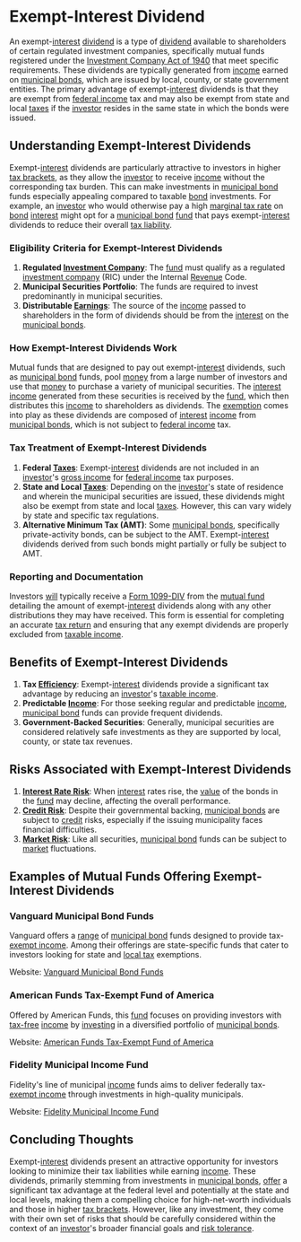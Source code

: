 # Exempt-Interest Dividend

An exempt-[interest](../i/interest.md) [dividend](../d/dividend.md) is a type of [dividend](../d/dividend.md) available to shareholders of certain regulated investment companies, specifically mutual funds registered under the [Investment Company Act of 1940](../i/investment_company_act_of_1940.md) that meet specific requirements. These dividends are typically generated from [income](../i/income.md) earned on [municipal bonds](../m/municipal_bonds.md), which are issued by local, county, or state government entities. The primary advantage of exempt-[interest](../i/interest.md) dividends is that they are exempt from [federal income](../f/federal_income.md) tax and may also be exempt from state and local [taxes](../t/taxes.md) if the [investor](../i/investor.md) resides in the same state in which the bonds were issued.

## Understanding Exempt-Interest Dividends

Exempt-[interest](../i/interest.md) dividends are particularly attractive to investors in higher [tax brackets](../t/tax_brackets.md), as they allow the [investor](../i/investor.md) to receive [income](../i/income.md) without the corresponding tax burden. This can make investments in [municipal bond](../m/municipal_bond.md) funds especially appealing compared to taxable [bond](../b/bond.md) investments. For example, an [investor](../i/investor.md) who would otherwise pay a high [marginal tax rate](../m/marginal_tax_rate.md) on [bond](../b/bond.md) [interest](../i/interest.md) might opt for a [municipal bond](../m/municipal_bond.md) [fund](../f/fund.md) that pays exempt-[interest](../i/interest.md) dividends to reduce their overall [tax liability](../t/tax_liability.md).

### Eligibility Criteria for Exempt-Interest Dividends

1. **Regulated [Investment Company](../i/investment_company.md)**: The [fund](../f/fund.md) must qualify as a regulated [investment company](../i/investment_company.md) (RIC) under the Internal [Revenue](../r/revenue.md) Code.
2. **Municipal Securities Portfolio**: The funds are required to invest predominantly in municipal securities.
3. **Distributable [Earnings](../e/earnings.md)**: The source of the [income](../i/income.md) passed to shareholders in the form of dividends should be from the [interest](../i/interest.md) on the [municipal bonds](../m/municipal_bonds.md).

### How Exempt-Interest Dividends Work

Mutual funds that are designed to pay out exempt-[interest](../i/interest.md) dividends, such as [municipal bond](../m/municipal_bond.md) funds, pool [money](../m/money.md) from a large number of investors and use that [money](../m/money.md) to purchase a variety of municipal securities. The [interest](../i/interest.md) [income](../i/income.md) generated from these securities is received by the [fund](../f/fund.md), which then distributes this [income](../i/income.md) to shareholders as dividends. The [exemption](../e/exemption.md) comes into play as these dividends are composed of [interest](../i/interest.md) [income](../i/income.md) from [municipal bonds](../m/municipal_bonds.md), which is not subject to [federal income](../f/federal_income.md) tax.

### Tax Treatment of Exempt-Interest Dividends

1. **Federal [Taxes](../t/taxes.md)**: Exempt-[interest](../i/interest.md) dividends are not included in an [investor](../i/investor.md)'s [gross income](../g/gross_income.md) for [federal income](../f/federal_income.md) tax purposes.
2. **State and Local [Taxes](../t/taxes.md)**: Depending on the [investor](../i/investor.md)'s state of residence and wherein the municipal securities are issued, these dividends might also be exempt from state and local [taxes](../t/taxes.md). However, this can vary widely by state and specific tax regulations.
3. **Alternative Minimum Tax (AMT)**: Some [municipal bonds](../m/municipal_bonds.md), specifically private-activity bonds, can be subject to the AMT. Exempt-[interest](../i/interest.md) dividends derived from such bonds might partially or fully be subject to AMT.

### Reporting and Documentation

Investors [will](../w/will.md) typically receive a [Form 1099-DIV](../f/form_1099-div.md) from the [mutual fund](../m/mutual_fund.md) detailing the amount of exempt-[interest](../i/interest.md) dividends along with any other distributions they may have received. This form is essential for completing an accurate [tax return](../t/tax_return.md) and ensuring that any exempt dividends are properly excluded from [taxable income](../t/taxable_income.md).

## Benefits of Exempt-Interest Dividends

1. **Tax [Efficiency](../e/efficiency.md)**: Exempt-[interest](../i/interest.md) dividends provide a significant tax advantage by reducing an [investor](../i/investor.md)'s [taxable income](../t/taxable_income.md).
2. **Predictable [Income](../i/income.md)**: For those seeking regular and predictable [income](../i/income.md), [municipal bond](../m/municipal_bond.md) funds can provide frequent dividends.
3. **Government-Backed Securities**: Generally, municipal securities are considered relatively safe investments as they are supported by local, county, or state tax revenues.

## Risks Associated with Exempt-Interest Dividends

1. **[Interest Rate Risk](../i/interest_rate_risk.md)**: When [interest](../i/interest.md) rates rise, the [value](../v/value.md) of the bonds in the [fund](../f/fund.md) may decline, affecting the overall performance.
2. **[Credit Risk](../c/credit_risk.md)**: Despite their governmental backing, [municipal bonds](../m/municipal_bonds.md) are subject to [credit](../c/credit.md) risks, especially if the issuing municipality faces financial difficulties.
3. **[Market Risk](../m/market_risk.md)**: Like all securities, [municipal bond](../m/municipal_bond.md) funds can be subject to [market](../m/market.md) fluctuations.

## Examples of Mutual Funds Offering Exempt-Interest Dividends

### Vanguard Municipal Bond Funds
Vanguard offers a [range](../r/range.md) of [municipal bond](../m/municipal_bond.md) funds designed to provide tax-[exempt income](../e/exempt_income.md). Among their offerings are state-specific funds that cater to investors looking for state and [local tax](../l/local_tax.md) exemptions.

Website: [Vanguard Municipal Bond Funds](https://investor.vanguard.com/investment-products/mutual-funds/tax-exempt)

### American Funds Tax-Exempt Fund of America
Offered by American Funds, this [fund](../f/fund.md) focuses on providing investors with [tax-free](../t/tax_free.md) [income](../i/income.md) by [investing](../i/investing.md) in a diversified portfolio of [municipal bonds](../m/municipal_bonds.md).

Website: [American Funds Tax-Exempt Fund of America](https://www.capitalgroup.com/individual/investments/fund/teva/overview)

### Fidelity Municipal Income Fund
Fidelity's line of municipal [income](../i/income.md) funds aims to deliver federally tax-[exempt income](../e/exempt_income.md) through investments in high-quality municipals.

Website: [Fidelity Municipal Income Fund](https://www.fidelity.com/mutual-funds/investing-ideas/municipal-bond-funds)

## Concluding Thoughts

Exempt-[interest](../i/interest.md) dividends present an attractive opportunity for investors looking to minimize their tax liabilities while earning [income](../i/income.md). These dividends, primarily stemming from investments in [municipal bonds](../m/municipal_bonds.md), [offer](../o/offer.md) a significant tax advantage at the federal level and potentially at the state and local levels, making them a compelling choice for high-net-worth individuals and those in higher [tax brackets](../t/tax_brackets.md). However, like any investment, they come with their own set of risks that should be carefully considered within the context of an [investor](../i/investor.md)'s broader financial goals and [risk tolerance](../r/risk_tolerance.md).
